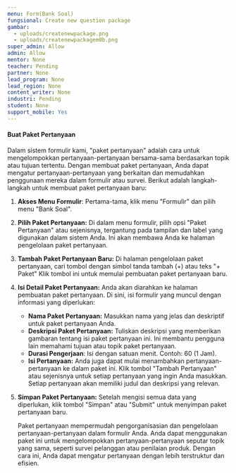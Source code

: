 ```yaml
---
menu: Form(Bank Soal)
fungsional: Create new question package
gambar:
  - uploads/createnewpackage.png
  - uploads/createnewpackagem0b.png
super_admin: Allow
admin: Allow
mentor: None
teacher: Pending
partner: None
lead_program: None
lead_region: None
content_writer: None
industri: Pending
student: None
support_mobile: Yes
---
```

#### B﻿uat Paket Pertanyaan

Dalam sistem formulir kami, "paket pertanyaan" adalah cara untuk mengelompokkan pertanyaan-pertanyaan bersama-sama berdasarkan topik atau tujuan tertentu. Dengan membuat paket pertanyaan, Anda dapat mengatur pertanyaan-pertanyaan yang berkaitan dan memudahkan penggunaan mereka dalam formulir atau survei. Berikut adalah langkah-langkah untuk membuat paket pertanyaan baru:

1. **Akses Menu Formulir**: Pertama-tama, klik menu "Formulir" dan pilih menu "Bank Soal".
2. **Pilih Paket Pertanyaan:** Di dalam menu formulir, pilih opsi "Paket Pertanyaan" atau sejenisnya, tergantung pada tampilan dan label yang digunakan dalam sistem Anda. Ini akan membawa Anda ke halaman pengelolaan paket pertanyaan.
3. **Tambah Paket Pertanyaan Baru:** Di halaman pengelolaan paket pertanyaan, cari tombol dengan simbol tanda tambah (+) atau teks "+ Paket" Klik tombol ini untuk memulai pembuatan paket pertanyaan baru.
4. **Isi Detail Paket Pertanyaan:** Anda akan diarahkan ke halaman pembuatan paket pertanyaan. Di sini, isi formulir yang muncul dengan informasi yang diperlukan:

   * **Nama Paket Pertanyaan:** Masukkan nama yang jelas dan deskriptif untuk paket pertanyaan Anda.
   * **Deskripsi Paket Pertanyaan:** Tuliskan deskripsi yang memberikan gambaran tentang isi paket pertanyaan ini. Ini membantu pengguna lain memahami tujuan atau topik paket pertanyaan.
   * **Durasi Pengerjaan**: Isi dengan satuan menit. Contoh: 60 (1 Jam).
   * **Isi Pertanyaan:** Anda juga dapat mulai menambahkan pertanyaan-pertanyaan ke dalam paket ini. Klik tombol "Tambah Pertanyaan" atau sejenisnya untuk setiap pertanyaan yang ingin Anda masukkan. Setiap pertanyaan akan memiliki judul dan deskripsi yang relevan.
5. **Simpan Paket Pertanyaan:** Setelah mengisi semua data yang diperlukan, klik tombol "Simpan" atau "Submit" untuk menyimpan paket pertanyaan baru.

   Paket pertanyaan mempermudah pengorganisasian dan pengelolaan pertanyaan-pertanyaan dalam formulir Anda. Anda dapat menggunakan paket ini untuk mengelompokkan pertanyaan-pertanyaan seputar topik yang sama, seperti survei pelanggan atau penilaian produk. Dengan cara ini, Anda dapat mengatur pertanyaan dengan lebih terstruktur dan efisien.